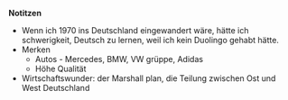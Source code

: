 **Notitzen**

- Wenn ich 1970 ins Deutschland eingewandert wäre, hätte ich schwerigkeit, Deutsch zu lernen, weil ich kein Duolingo gehabt hätte.
- Merken
  - Autos - Mercedes, BMW, VW grüppe, Adidas
  - Höhe Qualität
- Wirtschaftswunder: der Marshall plan, die Teilung zwischen Ost und West Deutschland
